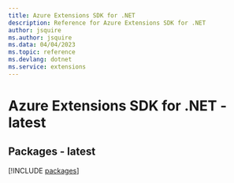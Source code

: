 ```yaml
---
title: Azure Extensions SDK for .NET
description: Reference for Azure Extensions SDK for .NET
author: jsquire
ms.author: jsquire
ms.data: 04/04/2023
ms.topic: reference
ms.devlang: dotnet
ms.service: extensions
---
```

# Azure Extensions SDK for .NET - latest
## Packages - latest
[!INCLUDE [packages](extensions-index.md)]